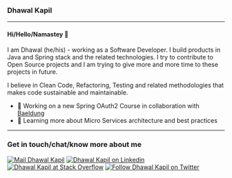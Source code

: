 ### Dhawal Kapil
----
#### Hi/Hello/Namastey 👋

I am Dhawal (he/his) - working as a Software Developer. I build products in Java and Spring stack and the related technologies.
I try to contribute to Open Source projects and I am trying to give more and more time to these projects in future.

I believe in Clean Code, Refactoring, Testing and related methodologies that makes code sustainable and maintainable.

- 🔭 Working on a new Spring OAuth2 Course in collaboration with [Baeldung](https://courses.baeldung.com/)
- 🌱 Learning more about Micro Services architecture and best practices

----
### Get in touch/chat/know more about me
<a href="mailto:dhawalkapil@gmail.com"><img src="https://img.icons8.com/material-outlined/24/000000/composing-mail.png" title="Mail Dhawal Kapil"/></a>
<a href="https://www.linkedin.com/in/dhawalkapil/"><img src="https://img.icons8.com/color/24/000000/linkedin.png" title="Dhawal Kapil on Linkedin"/></a>
<a href="https://stackoverflow.com/users/2179336/dhawal-kapil"><img src="https://img.icons8.com/color/24/000000/stackoverflow.png" title="Dhawal Kapil at Stack Overflow"></a>
<a href="https://twitter.com/dhawalkapil"><img src="https://img.icons8.com/fluent/24/000000/twitter.png" title="Follow Dhawal Kapil on Twitter"></a>
